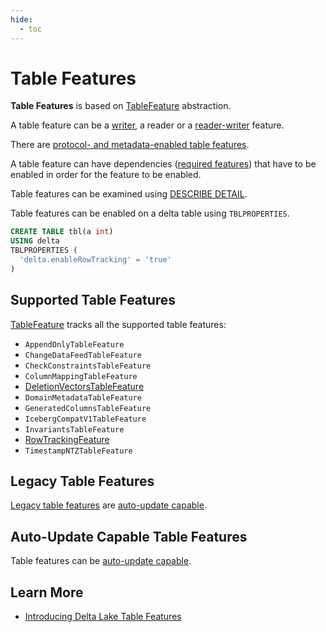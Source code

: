 ```yaml
---
hide:
  - toc
---
```


# Table Features

**Table Features** is based on [TableFeature](TableFeature.md) abstraction.

A table feature can be a [writer](WriterFeature.md), a reader or a [reader-writer](ReaderWriterFeature.md) feature.

There are [protocol- and metadata-enabled table features](../Protocol.md#extractAutomaticallyEnabledFeatures).

A table feature can have dependencies ([required features](TableFeature.md#requiredFeatures)) that have to be enabled in order for the feature to be enabled.

Table features can be examined using [DESCRIBE DETAIL](../commands/describe-detail/index.md).

Table features can be enabled on a delta table using `TBLPROPERTIES`.

```sql
CREATE TABLE tbl(a int)
USING delta
TBLPROPERTIES (
  'delta.enableRowTracking' = 'true'
)
```

## Supported Table Features

[TableFeature](TableFeature.md#allSupportedFeaturesMap) tracks all the supported table features:

* `AppendOnlyTableFeature`
* `ChangeDataFeedTableFeature`
* `CheckConstraintsTableFeature`
* `ColumnMappingTableFeature`
* [DeletionVectorsTableFeature](../deletion-vectors/DeletionVectorsTableFeature.md)
* `DomainMetadataTableFeature`
* `GeneratedColumnsTableFeature`
* `IcebergCompatV1TableFeature`
* `InvariantsTableFeature`
* [RowTrackingFeature](../row-tracking/RowTrackingFeature.md)
* `TimestampNTZTableFeature`

## Legacy Table Features

[Legacy table features](TableFeature.md#isLegacyFeature) are [auto-update capable](FeatureAutomaticallyEnabledByMetadata.md#automaticallyUpdateProtocolOfExistingTables).

## Auto-Update Capable Table Features

Table features can be [auto-update capable](FeatureAutomaticallyEnabledByMetadata.md#automaticallyUpdateProtocolOfExistingTables).

## Learn More

* [Introducing Delta Lake Table Features](https://delta.io/blog/2023-07-27-delta-lake-table-features/)

